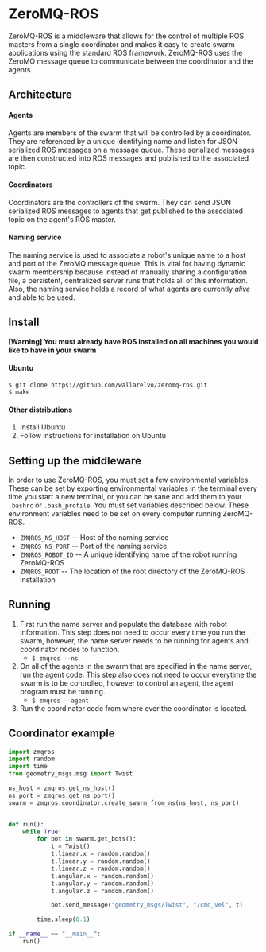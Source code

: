ZeroMQ-ROS
========

ZeroMQ-ROS is a middleware that allows for the control of multiple ROS masters from
a single coordinator and makes it easy to create swarm applications using the standard
ROS framework. ZeroMQ-ROS uses the ZeroMQ message queue to communicate between the coordinator
and the agents.

## Architecture
#### Agents

Agents are members of the swarm that will be controlled by a coordinator. They are referenced by
a unique identifying name and listen for JSON serialized ROS messages on a message queue. These
serialized messages are then constructed into ROS messages and published to the associated topic.

#### Coordinators

Coordinators are the controllers of the swarm. They can send JSON serialized ROS messages to agents
that get published to the associated topic on the agent's ROS master.

#### Naming service

The naming service is used to associate a robot's unique name to a host and port of the ZeroMQ
message queue. This is vital for having dynamic swarm membership because instead of manually sharing
a configuration file, a persistent, centralized server runs that holds all of this information. Also,
the naming service holds a record of what agents are currently *alive* and able to be used.

## Install

**[Warning] You must already have ROS installed on all machines you would like
to have in your swarm**

#### Ubuntu
    $ git clone https://github.com/wallarelvo/zeromq-ros.git
    $ make
    
#### Other distributions
1. Install Ubuntu
2. Follow instructions for installation on Ubuntu
    
## Setting up the middleware

In order to use ZeroMQ-ROS, you must set a few environmental variables. These can
be set by exporting environmental variables in the terminal every time you start a
new terminal, or you can be sane and add them to your `.bashrc` or `.bash_profile`.
You must set variables described below. These environment variables need to be set on
every computer running ZeroMQ-ROS.

- `ZMQROS_NS_HOST` -- Host of the naming service
- `ZMQROS_NS_PORT` -- Port of the naming service
- `ZMQROS_ROBOT_ID` -- A unique identifying name of the robot running ZeroMQ-ROS
- `ZMQROS_ROOT` -- The location of the root directory of the ZeroMQ-ROS installation

## Running

1. First run the name server and populate the database with robot information. This step does 
not need to occur every time you run the swarm, however, the name server needs to be running for
agents and coordinator nodes to function.
    - `$ zmqros --ns`
2. On all of the agents in the swarm that are specified in the name server, run the agent code. 
This step also does not need to occur everytime the swarm is to be controlled, however to control an agent,
the agent program must be running.
    - `$ zmqros --agent`
3. Run the coordinator code from where ever the coordinator is located.

## Coordinator example

```python
import zmqros
import random
import time
from geometry_msgs.msg import Twist

ns_host = zmqros.get_ns_host()
ns_port = zmqros.get_ns_port()
swarm = zmqros.coordinator.create_swarm_from_ns(ns_host, ns_port)


def run():
    while True:
        for bot in swarm.get_bots():
            t = Twist()
            t.linear.x = random.random()
            t.linear.y = random.random()
            t.linear.z = random.random()
            t.angular.x = random.random()
            t.angular.y = random.random()
            t.angular.z = random.random()

            bot.send_message("geometry_msgs/Twist", "/cmd_vel", t)

        time.sleep(0.1)

if __name__ == "__main__":
    run()
```
